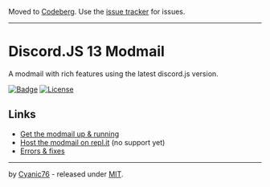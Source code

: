 Moved to [Codeberg](https://codeberg.org/Plexify/discord-modmail). Use the [issue tracker](https://codeberg.org/Plexify/discord-modmail/issues) for issues.

---

# Discord.JS 13 Modmail

A modmail with rich features using the latest discord.js version.

[![Badge](https://img.shields.io/github/commit-activity/y/Cyanic76/discord-modmail?style=for-the-badge)](https://github.com/Cyanic76/discord-modmail/graphs/commit-activity)
[![License](https://img.shields.io/github/license/Cyanic76/discord-modmail.svg?style=for-the-badge)](https://github.com/Cyanic76/discord-modmail/blob/master/LICENSE)

## Links

- [Get the modmail up & running](https://github.com/Cyanic76/discord-modmail/wiki/Installation)
- [Host the modmail on repl.it](https://github.com/Cyanic76/discord-modmail/wiki/Installation#replit-users) (no support yet)
- [Errors & fixes](https://github.com/Cyanic76/discord-modmail/wiki/Errors)

---

by [Cyanic76](https://github.com/Cyanic76) - released under [MIT](https://github.com/Cyanic76/discord-modmail/blob/master/LICENSE).
